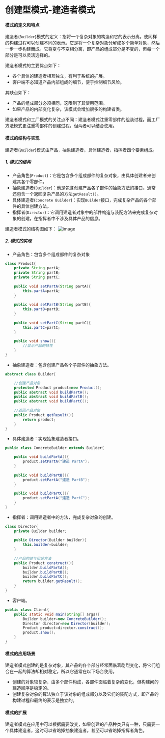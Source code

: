 # 创建型模式-建造者模式

#### 模式的定义和特点
建造者(`Builder`)模式的定义：指将一个复杂对象的构造和它的表示分离，使同样的构建过程可以创建不同的表示。它是将一个复杂对象分解成多个简单对象，然后一步一步构建而成。它将变与不变相分离，即产品的组成部分是不变的，但每一个部分是可以灵活选择的。

建造者模式的主要优点如下：
- 各个具体的建造者相互独立，有利于系统的扩展。
- 客户端不必知道产品内部组成的细节，便于控制细节风险。

其缺点如下：
- 产品的组成部分必须相同，这限制了其使用范围。
- 如果产品的内部变化复杂，该模式会增加很多的构建者类。

建造者模式和工厂模式的关注点不同：建造者模式注重零部件的组装过程，而工厂方法模式更注重零部件的创建过程，但两者可以结合使用。

#### 模式的结构与实现
建造者(`Builder`)模式由产品，抽象建造者，具体建造者，指挥者四个要素组成。

##### 1. 模式的结构
- 产品角色(`Product`)：它是包含多个组成部件的复杂对象，由具体创建者来创建其各个零部件。
- 抽象建造者(`Builder`)：他是包含创建产品各子部件的抽象方法的接口，通常还包含一个返回复杂产品的方法`getResult()`。
- 具体建造者(`Concrete Builder`)：实现`Builder`接口，完成复杂产品的各个部件的具体创建方法。
- 指挥者(`Director`)：它调用建造者对象中的部件构造与装配方法来完成复杂对象的创建，在指挥者中不涉及具体产品的信息。

建造者模式的结构图如下：
![image](http://note.youdao.com/yws/res/8312/2278C8D5866B4F4FB1B70E20B9EA1ADD)

##### 2. 模式的实现
- 产品角色：包含多个组成部件的复杂对象
```java
class Product{
    private String partA;
    private String partB;
    private String partC;
    
    public void setPartA(String partA){
        this.partA=partA;
    }
    
    public void setPartB(String partB){
        this.partB=partB;
    }
    
    public void setPartC(String partC){
        this.partC=partC;
    }
    
    public void show(){
        //显示产品的特性
    }
}
```
- 抽象建造者：包含创建产品各个子部件的抽象方法。
```java
abstract class Builder{

    //创建产品对象
    protected Product product=new Product();
    public abstract void buildPartA();
    public abstract void buildPartB();
    public abstract void buildPartC();
    
    //返回产品对象
    public Product getResult(){
        return product;
    }
}
```
- 具体建造者：实现抽象建造者接口。
```java
public class ConcreteBuilder extends Builder{

    public void buildPartA(){
        product.setPartA("建造 PartA");
    }
    
    public void buildPartB(){
        product.setPartA("建造 PartB");
    }
    
    public void buildPartC(){
        product.setPartA("建造 PartC");
    }
}
```
- 指挥者：调用建造者中的方法，完成复杂对象的创建。
```java
class Director{
    private Builder builder;
    
    public Director(Builder builder){
        this.builder=builder;
    }
    
    //产品构建与组装方法
    public Product construct(){
        builder.buildPartA();
        builder.buildPartB();
        builder.buildPartC();
        return builder.getResult();
    }
}
```
- 客户端。
```java
public class Client{
    public static void main(String[] args){
        Builder builder=new ConcreteBuilder();
        Director director=new Director(builder);
        Product product=director.construct();
        product.show();
    }
}
```

#### 模式的应用场景
建造者模式创建的是复杂对象，其产品的各个部分经常面临着剧烈变化，将它们组合在一起的算法却相对稳定，所以它通常在以下场合使用。
- 创建的对象较复杂，由多个部件构成，各部件面临着复杂的变化，但构建间的建造顺序是稳定的。
- 创建复杂对象的算法独立于该对象的组成部分以及它们的装配方式，即产品的构建过程和最终的表示是独立的。

#### 模式的扩展
建造者模式在应用中可以根据需要改变，如果创建的产品种类只有一种，只需要一个具体建造者，这时可以省略掉抽象建造者，甚至可以省略掉指挥者角色。